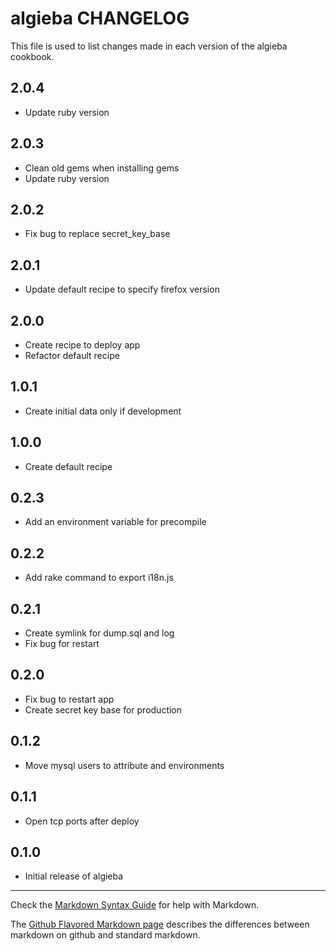 # algieba CHANGELOG

This file is used to list changes made in each version of the algieba cookbook.

## 2.0.4
- Update ruby version

## 2.0.3
- Clean old gems when installing gems
- Update ruby version

## 2.0.2
- Fix bug to replace secret_key_base

## 2.0.1
- Update default recipe to specify firefox version

## 2.0.0
- Create recipe to deploy app
- Refactor default recipe

## 1.0.1
- Create initial data only if development

## 1.0.0
- Create default recipe

## 0.2.3
- Add an environment variable for precompile

## 0.2.2
- Add rake command to export i18n.js

## 0.2.1
- Create symlink for dump.sql and log
- Fix bug for restart

## 0.2.0
- Fix bug to restart app
- Create secret key base for production

## 0.1.2
- Move mysql users to attribute and environments

## 0.1.1
- Open tcp ports after deploy

## 0.1.0
- Initial release of algieba

- - -
Check the [Markdown Syntax Guide](http://daringfireball.net/projects/markdown/syntax) for help with Markdown.

The [Github Flavored Markdown page](http://github.github.com/github-flavored-markdown/) describes the differences between markdown on github and standard markdown.
